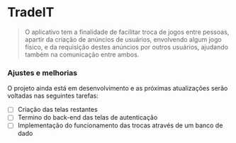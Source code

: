 # TradeIT

> O aplicativo tem a finalidade de facilitar troca de jogos entre pessoas, apartir da criação de anúncios de usuários, envolvendo algum jogo físico, e da requisição destes anúncios por outros usuários, ajudando também na comunicação entre ambos.

### Ajustes e melhorias

O projeto ainda está em desenvolvimento e as próximas atualizações serão voltadas nas seguintes tarefas:

- [ ] Criação das telas restantes
- [ ] Termino do back-end das telas de autenticação
- [ ] Implementação do funcionamento das trocas através de um banco de dado